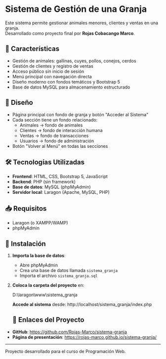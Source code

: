 # Sistema de Gestión de una Granja

Este sistema permite gestionar animales menores, clientes y ventas en una granja.  
Desarrollado como proyecto final por **Rojas Cobacango Marco**.

## 🌾 Características

- Gestión de animales: gallinas, cuyes, pollos, conejos, cerdos
- Gestión de clientes y registro de ventas
- Acceso público sin inicio de sesión
- Menú principal con navegación directa
- Diseño moderno con fondos temáticos y Bootstrap 5
- Base de datos MySQL para almacenamiento estructurado

## 🎨 Diseño

- Página principal con fondo de granja y botón "Acceder al Sistema"
- Cada sección tiene un fondo relacionado:
  - Animales → fondo de animales
  - Clientes → fondo de interacción humana
  - Ventas → fondo de transacciones
  - Usuarios → fondo de administración
- Botón "Volver al Menú" en todas las secciones

## 🛠️ Tecnologías Utilizadas

- **Frontend**: HTML, CSS, Bootstrap 5, JavaScript
- **Backend**: PHP (sin framework)
- **Base de datos**: MySQL (phpMyAdmin)
- **Servidor local**: Laragon (Apache, MySQL, PHP)

## 📥 Requisitos

- Laragon (o XAMPP/WAMP)
- phpMyAdmin

## 🚀 Instalación

1. **Importa la base de datos**:
   - Abre phpMyAdmin
   - Crea una base de datos llamada `sistema_granja`
   - Importa el archivo `sistema_granja.sql`

2. **Coloca la carpeta del proyecto** en:
   
   D:\laragon\www\sistema_granja
   
   **Accede al sistema** desde:
   http://localhost/sistema_granja/index.php
   
   ## 🔗 Enlaces del Proyecto

- **GitHub**: [https://github.com/Rojas-Marco/sistema-granja ](https://github.com/Rojas-Marco/sistema-granja )
- **Página de presentación**: [https://rojas-marco.github.io/sistema-granja/ ](https://rojas-marco.github.io/sistema-granja/ )

---
Proyecto desarrollado para el curso de Programación Web.
